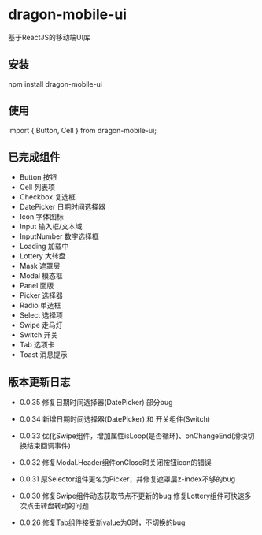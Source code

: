 # dragon-mobile-ui
  基于ReactJS的移动端UI库
  
## 安装
  npm install dragon-mobile-ui
  
## 使用
  import { Button, Cell } from dragon-mobile-ui;

## 已完成组件
- Button 按钮
- Cell 列表项
- Checkbox 复选框
- DatePicker 日期时间选择器
- Icon 字体图标
- Input 输入框/文本域
- InputNumber 数字选择框
- Loading 加载中
- Lottery 大转盘
- Mask 遮罩层
- Modal 模态框
- Panel 面版
- Picker 选择器
- Radio 单选框
- Select 选择项
- Swipe 走马灯
- Switch 开关
- Tab 选项卡
- Toast 消息提示

## 版本更新日志

- 0.0.35
  修复日期时间选择器(DatePicker) 部分bug

- 0.0.34
  新增日期时间选择器(DatePicker) 和 开关组件(Switch)

- 0.0.33
  优化Swipe组件，增加属性isLoop(是否循环)、onChangeEnd(滑块切换结束回调事件)

- 0.0.32
  修复Modal.Header组件onClose时关闭按钮icon的错误

- 0.0.31
  原Selector组件更名为Picker，并修复遮罩层z-index不够的bug

- 0.0.30
  修复Swipe组件动态获取节点不更新的bug
  修复Lottery组件可快速多次点击转盘转动的问题
  
- 0.0.26
  修复Tab组件接受新value为0时，不切换的bug

